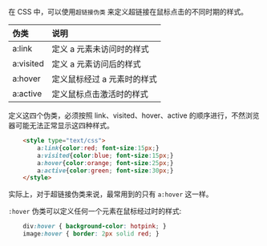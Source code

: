 
在 CSS 中，可以使用`超链接伪类` 来定义超链接在鼠标点击的不同时期的样式。

| 伪类 | 说明 |
|:-----|:----|
| a:link | 定义 a 元素未访问时的样式 |
| a:visited | 定义 a 元素访问后的样式 |
| a:hover | 定义鼠标经过 a 元素时的样式 |
| a:active | 定义鼠标点击激活时的样式 |

定义这四个伪类，必须按照 link、visited、hover、active 的顺序进行，不然浏览器可能无法正常显示这四种样式。
```html
    <style type="text/css">
        a:link{color:red; font-size:15px;}
        a:visited{color:blue; font-size:15px;}
        a:hover{color:orange; font-size:25px;}
        a:active{color:green; font-size:30px;}
    </style>
```

实际上，对于超链接伪类来说，最常用到的只有 `a:hover` 这一样。

`:hover` 伪类可以定义任何一个元素在鼠标经过时的样式:
```css
    div:hover { background-color: hotpink; }
    image:hover { border: 2px solid red; }
```
